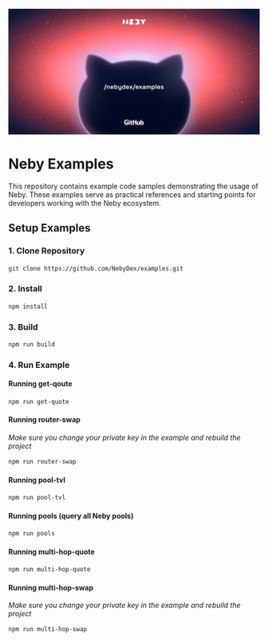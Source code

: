 ![Neby Examples Banner](banner.png)

# Neby Examples

This repository contains example code samples demonstrating the usage of Neby. These examples serve as practical references and starting points for developers working with the Neby ecosystem.

## Setup Examples

### 1. Clone Repository

```bash
git clone https://github.com/NebyDex/examples.git
```

### 2. Install

```bash
npm install
```

### 3. Build

```bash
npm run build
```

### 4. Run Example

#### Running get-qoute

```bash
npm run get-quote
```

#### Running router-swap

_Make sure you change your private key in the example and rebuild the project_

```bash
npm run router-swap
```

#### Running pool-tvl

```bash
npm run pool-tvl
```

#### Running pools (query all Neby pools)

```bash
npm run pools
```

#### Running multi-hop-quote

```bash
npm run multi-hop-quote
```

#### Running multi-hop-swap

_Make sure you change your private key in the example and rebuild the project_

```bash
npm run multi-hop-swap
```
